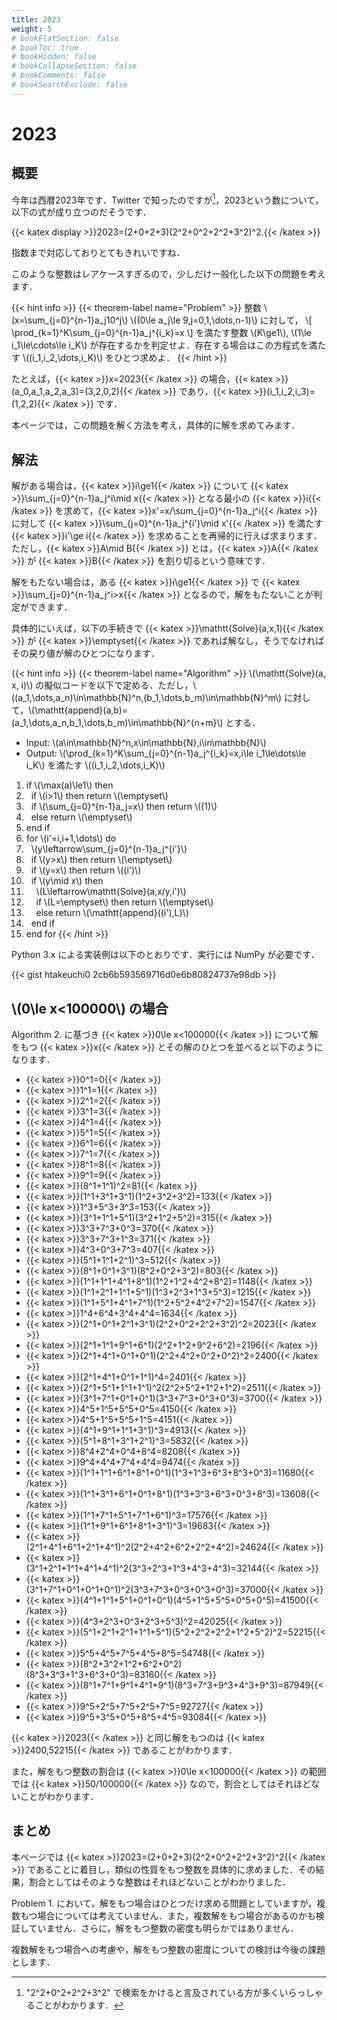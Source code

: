 ```yaml
---
title: 2023
weight: 5
# bookFlatSection: false
# bookToc: true
# bookHidden: false
# bookCollapseSection: false
# bookComments: false
# bookSearchExclude: false
---
```


# 2023

## 概要

今年は西暦2023年です．Twitter で知ったのですが[^1]，2023という数について，以下の式が成り立つのだそうです．
[^1]: "2^2+0^2+2^2+3^2" で検索をかけると言及されている方が多くいらっしゃることがわかります．

{{< katex display >}}2023=(2+0+2+3)(2^2+0^2+2^2+3^2)^2.{{< /katex >}}

指数まで対応しておりとてもきれいですね．

このような整数はレアケースすぎるので，少しだけ一般化した以下の問題を考えます．

{{< hint info >}}
{{< theorem-label name="Problem" >}} 整数 \\(x=\sum_{j=0}^{n-1}a_j10^j\\) \\((0\le a_j\le 9,j=0,1,\dots,n-1)\\) に対して，
\\[ \prod_{k=1}^K\sum_{j=0}^{n-1}a_j^{i_k}=x \\]
を満たす整数 \\(K\ge1\\), \\(1\le i_1\le\cdots\le i_K\\) が存在するかを判定せよ．存在する場合はこの方程式を満たす \\((i_1,i_2,\dots,i_K)\\) をひとつ求めよ．
{{< /hint >}}

たとえば，{{< katex >}}x=2023{{< /katex >}} の場合，{{< katex >}}(a_0,a_1,a_2,a_3)=(3,2,0,2){{< /katex >}} であり，{{< katex >}}(i_1,i_2,i_3)=(1,2,2){{< /katex >}} です．

本ページでは，この問題を解く方法を考え，具体的に解を求めてみます．

## 解法

解がある場合は，{{< katex >}}i\ge1{{< /katex >}} について {{< katex >}}\sum_{j=0}^{n-1}a_j^i\mid x{{< /katex >}} となる最小の {{< katex >}}i{{< /katex >}} を求めて，{{< katex >}}x'=x/\sum_{j=0}^{n-1}a_j^i{{< /katex  >}} に対して {{< katex >}}\sum_{j=0}^{n-1}a_j^{i'}\mid x'{{< /katex >}} を満たす {{< katex >}}i'\ge i{{< /katex >}} を求めることを再帰的に行えば求まります．ただし，{{< katex >}}A\mid B{{< /katex >}} とは，{{< katex >}}A{{< /katex >}} が {{< katex >}}B{{< /katex >}} を割り切るという意味です．

解をもたない場合は，ある {{< katex >}}i\ge1{{< /katex >}} で {{< katex >}}\sum_{j=0}^{n-1}a_j^i>x{{< /katex >}} となるので，解をもたないことが判定ができます．

具体的にいえば，以下の手続きで {{< katex >}}\mathtt{Solve}(a,x,1){{< /katex >}} が {{< katex >}}\emptyset{{< /katex >}} であれば解なし，そうでなければその戻り値が解のひとつになります．

{{< hint info >}} {{< theorem-label name="Algorithm" >}} \\(\mathtt{Solve}(a, x, i)\\) の擬似コードを以下で定める．ただし，\\((a_1,\dots,a_n)\in\mathbb{N}^n,(b_1,\dots,b_m)\in\mathbb{N}^m\\) に対して，\\(\mathtt{append}(a,b)=(a_1,\dots,a_n,b_1,\dots,b_m)\in\mathbb{N}^{n+m}\\) とする．
* Input: \\(a\in\mathbb{N}^n,x\in\mathbb{N},i\in\mathbb{N}\\)
* Output: \\(\prod_{k=1}^K\sum_{j=0}^{n-1}a_j^{i_k}=x,i\le i_1\le\dots\le i_K\\) を満たす \\((i_1,i_2,\dots,i_K)\\)
1. if \\(\max(a)\le1\\) then
1. &nbsp;&nbsp;if \\(i>1\\) then return \\(\emptyset\\)
1. &nbsp;&nbsp;if \\(\sum_{j=0}^{n-1}a_j=x\\) then return \\((1)\\)
1. &nbsp;&nbsp;else return \\(\emptyset\\)
1. end if
1. for \\(i'=i,i+1,\dots\\) do
1. &nbsp;&nbsp;\\(y\leftarrow\sum_{j=0}^{n-1}a_j^{i'}\\)
1. &nbsp;&nbsp;if \\(y>x\\) then return \\(\emptyset\\)
1. &nbsp;&nbsp;if \\(y=x\\) then return \\((i')\\)
1. &nbsp;&nbsp;if \\(y\mid x\\) then
1. &nbsp;&nbsp;&nbsp;&nbsp;\\(L\leftarrow\mathtt{Solve}(a,x/y,i')\\)
1. &nbsp;&nbsp;&nbsp;&nbsp;if \\(L=\emptyset\\) then return \\(\emptyset\\)
1. &nbsp;&nbsp;&nbsp;&nbsp;else return \\(\mathtt{append}((i'),L)\\)
1. &nbsp;&nbsp;end if
1. end for
{{< /hint >}}

Python 3.x による実装例は以下のとおりです．実行には NumPy が必要です．

{{< gist htakeuchi0 2cb6b593569716d0e6b80824737e98db >}}

## \\(0\le x<100000\\) の場合

Algorithm 2. に基づき {{< katex >}}0\le x<100000{{< /katex >}} について解をもつ {{< katex >}}x{{< /katex >}} とその解のひとつを並べると以下のようになります．

* {{< katex >}}0^1=0{{< /katex >}}
* {{< katex >}}1^1=1{{< /katex >}}
* {{< katex >}}2^1=2{{< /katex >}}
* {{< katex >}}3^1=3{{< /katex >}}
* {{< katex >}}4^1=4{{< /katex >}}
* {{< katex >}}5^1=5{{< /katex >}}
* {{< katex >}}6^1=6{{< /katex >}}
* {{< katex >}}7^1=7{{< /katex >}}
* {{< katex >}}8^1=8{{< /katex >}}
* {{< katex >}}9^1=9{{< /katex >}}
* {{< katex >}}(8^1+1^1)^2=81{{< /katex >}}
* {{< katex >}}(1^1+3^1+3^1)(1^2+3^2+3^2)=133{{< /katex >}}
* {{< katex >}}1^3+5^3+3^3=153{{< /katex >}}
* {{< katex >}}(3^1+1^1+5^1)(3^2+1^2+5^2)=315{{< /katex >}}
* {{< katex >}}3^3+7^3+0^3=370{{< /katex >}}
* {{< katex >}}3^3+7^3+1^3=371{{< /katex >}}
* {{< katex >}}4^3+0^3+7^3=407{{< /katex >}}
* {{< katex >}}(5^1+1^1+2^1)^3=512{{< /katex >}}
* {{< katex >}}(8^1+0^1+3^1)(8^2+0^2+3^2)=803{{< /katex >}}
* {{< katex >}}(1^1+1^1+4^1+8^1)(1^2+1^2+4^2+8^2)=1148{{< /katex >}}
* {{< katex >}}(1^1+2^1+1^1+5^1)(1^3+2^3+1^3+5^3)=1215{{< /katex >}}
* {{< katex >}}(1^1+5^1+4^1+7^1)(1^2+5^2+4^2+7^2)=1547{{< /katex >}}
* {{< katex >}}1^4+6^4+3^4+4^4=1634{{< /katex >}}
* {{< katex >}}(2^1+0^1+2^1+3^1)(2^2+0^2+2^2+3^2)^2=2023{{< /katex >}}
* {{< katex >}}(2^1+1^1+9^1+6^1)(2^2+1^2+9^2+6^2)=2196{{< /katex >}}
* {{< katex >}}(2^1+4^1+0^1+0^1)(2^2+4^2+0^2+0^2)^2=2400{{< /katex >}}
* {{< katex >}}(2^1+4^1+0^1+1^1)^4=2401{{< /katex >}}
* {{< katex >}}(2^1+5^1+1^1+1^1)^2(2^2+5^2+1^2+1^2)=2511{{< /katex >}}
* {{< katex >}}(3^1+7^1+0^1+0^1)(3^3+7^3+0^3+0^3)=3700{{< /katex >}}
* {{< katex >}}4^5+1^5+5^5+0^5=4150{{< /katex >}}
* {{< katex >}}4^5+1^5+5^5+1^5=4151{{< /katex >}}
* {{< katex >}}(4^1+9^1+1^1+3^1)^3=4913{{< /katex >}}
* {{< katex >}}(5^1+8^1+3^1+2^1)^3=5832{{< /katex >}}
* {{< katex >}}8^4+2^4+0^4+8^4=8208{{< /katex >}}
* {{< katex >}}9^4+4^4+7^4+4^4=9474{{< /katex >}}
* {{< katex >}}(1^1+1^1+6^1+8^1+0^1)(1^3+1^3+6^3+8^3+0^3)=11680{{< /katex >}}
* {{< katex >}}(1^1+3^1+6^1+0^1+8^1)(1^3+3^3+6^3+0^3+8^3)=13608{{< /katex >}}
* {{< katex >}}(1^1+7^1+5^1+7^1+6^1)^3=17576{{< /katex >}}
* {{< katex >}}(1^1+9^1+6^1+8^1+3^1)^3=19683{{< /katex >}}
* {{< katex >}}(2^1+4^1+6^1+2^1+4^1)^2(2^2+4^2+6^2+2^2+4^2)=24624{{< /katex >}}
* {{< katex >}}(3^1+2^1+1^1+4^1+4^1)^2(3^3+2^3+1^3+4^3+4^3)=32144{{< /katex >}}
* {{< katex >}}(3^1+7^1+0^1+0^1+0^1)^2(3^3+7^3+0^3+0^3+0^3)=37000{{< /katex >}}
* {{< katex >}}(4^1+1^1+5^1+0^1+0^1)(4^5+1^5+5^5+0^5+0^5)=41500{{< /katex >}}
* {{< katex >}}(4^3+2^3+0^3+2^3+5^3)^2=42025{{< /katex >}}
* {{< katex >}}(5^1+2^1+2^1+1^1+5^1)(5^2+2^2+2^2+1^2+5^2)^2=52215{{< /katex >}}
* {{< katex >}}5^5+4^5+7^5+4^5+8^5=54748{{< /katex >}}
* {{< katex >}}(8^2+3^2+1^2+6^2+0^2)(8^3+3^3+1^3+6^3+0^3)=83160{{< /katex >}}
* {{< katex >}}(8^1+7^1+9^1+4^1+9^1)(8^3+7^3+9^3+4^3+9^3)=87949{{< /katex >}}
* {{< katex >}}9^5+2^5+7^5+2^5+7^5=92727{{< /katex >}}
* {{< katex >}}9^5+3^5+0^5+8^5+4^5=93084{{< /katex >}}

{{< katex >}}2023{{< /katex >}} と同じ解をもつのは {{< katex >}}2400,52215{{< /katex >}} であることがわかります．

また，解をもつ整数の割合は {{< katex >}}0\le x<100000{{< /katex >}} の範囲では {{< katex >}}50/100000{{< /katex >}} なので，割合としてはそれほどないことがわかります．

## まとめ

本ページでは {{< katex >}}2023=(2+0+2+3)(2^2+0^2+2^2+3^2)^2{{< /katex >}} であることに着目し，類似の性質をもつ整数を具体的に求めました．その結果，割合としてはそのような整数はそれほどないことがわかりました．

Problem 1. において，解をもつ場合はひとつだけ求める問題としていますが，複数もつ場合については考えていません．また，複数解をもつ場合があるのかも検証していません．さらに，解をもつ整数の密度も明らかではありません．

複数解をもつ場合への考慮や，解をもつ整数の密度についての検討は今後の課題とします．

